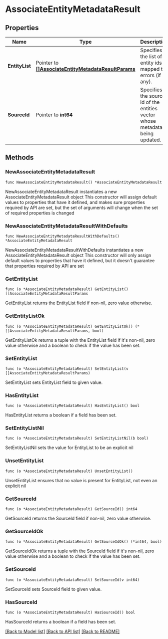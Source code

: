 # AssociateEntityMetadataResult

## Properties

Name | Type | Description | Notes
------------ | ------------- | ------------- | -------------
**EntityList** | Pointer to [**[]AssociateEntityMetadataResultParams**](AssociateEntityMetadataResultParams.md) | Specifies the list of entity ids mapped to errors (if any). | [optional] 
**SourceId** | Pointer to **int64** | Specifies the source id of the entities vector whose metadata is being updated. | [optional] 

## Methods

### NewAssociateEntityMetadataResult

`func NewAssociateEntityMetadataResult() *AssociateEntityMetadataResult`

NewAssociateEntityMetadataResult instantiates a new AssociateEntityMetadataResult object
This constructor will assign default values to properties that have it defined,
and makes sure properties required by API are set, but the set of arguments
will change when the set of required properties is changed

### NewAssociateEntityMetadataResultWithDefaults

`func NewAssociateEntityMetadataResultWithDefaults() *AssociateEntityMetadataResult`

NewAssociateEntityMetadataResultWithDefaults instantiates a new AssociateEntityMetadataResult object
This constructor will only assign default values to properties that have it defined,
but it doesn't guarantee that properties required by API are set

### GetEntityList

`func (o *AssociateEntityMetadataResult) GetEntityList() []AssociateEntityMetadataResultParams`

GetEntityList returns the EntityList field if non-nil, zero value otherwise.

### GetEntityListOk

`func (o *AssociateEntityMetadataResult) GetEntityListOk() (*[]AssociateEntityMetadataResultParams, bool)`

GetEntityListOk returns a tuple with the EntityList field if it's non-nil, zero value otherwise
and a boolean to check if the value has been set.

### SetEntityList

`func (o *AssociateEntityMetadataResult) SetEntityList(v []AssociateEntityMetadataResultParams)`

SetEntityList sets EntityList field to given value.

### HasEntityList

`func (o *AssociateEntityMetadataResult) HasEntityList() bool`

HasEntityList returns a boolean if a field has been set.

### SetEntityListNil

`func (o *AssociateEntityMetadataResult) SetEntityListNil(b bool)`

 SetEntityListNil sets the value for EntityList to be an explicit nil

### UnsetEntityList
`func (o *AssociateEntityMetadataResult) UnsetEntityList()`

UnsetEntityList ensures that no value is present for EntityList, not even an explicit nil
### GetSourceId

`func (o *AssociateEntityMetadataResult) GetSourceId() int64`

GetSourceId returns the SourceId field if non-nil, zero value otherwise.

### GetSourceIdOk

`func (o *AssociateEntityMetadataResult) GetSourceIdOk() (*int64, bool)`

GetSourceIdOk returns a tuple with the SourceId field if it's non-nil, zero value otherwise
and a boolean to check if the value has been set.

### SetSourceId

`func (o *AssociateEntityMetadataResult) SetSourceId(v int64)`

SetSourceId sets SourceId field to given value.

### HasSourceId

`func (o *AssociateEntityMetadataResult) HasSourceId() bool`

HasSourceId returns a boolean if a field has been set.


[[Back to Model list]](../README.md#documentation-for-models) [[Back to API list]](../README.md#documentation-for-api-endpoints) [[Back to README]](../README.md)


